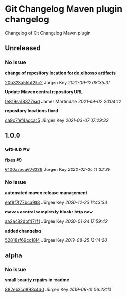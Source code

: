 # Git Changelog Maven plugin changelog

Changelog of Git Changelog Maven plugin.

## Unreleased
### No issue

**change of repository location for de.elbosso artifacts**


[20b323a55bf29c2](https://github.com/elbosso/swinginspector/commit/20b323a55bf29c2) Jürgen Key *2021-09-12 08:35:37*

**Update Maven central repository URL**


[fe819ea18377ead](https://github.com/elbosso/swinginspector/commit/fe819ea18377ead) James Martindale *2021-09-02 20:04:12*

**repository locations fixed**


[ca9c7fef4adcac5](https://github.com/elbosso/swinginspector/commit/ca9c7fef4adcac5) Jürgen Key *2021-03-07 07:29:32*


## 1.0.0
### GitHub #9 

**fixes #9**


[6100aabca676239](https://github.com/elbosso/swinginspector/commit/6100aabca676239) Jürgen Key *2020-02-20 11:22:35*


### No issue

**automated maven release management**


[eaf8f7f77bca998](https://github.com/elbosso/swinginspector/commit/eaf8f7f77bca998) Jürgen Key *2020-12-23 11:43:33*

**maven central completely blocks http now**


[aa2a482dbf47af1](https://github.com/elbosso/swinginspector/commit/aa2a482dbf47af1) Jürgen Key *2020-01-24 17:59:42*

**added changelog**


[52818af69cc1814](https://github.com/elbosso/swinginspector/commit/52818af69cc1814) Jürgen Key *2019-08-25 13:14:20*


## alpha
### No issue

**small beauty repairs in readme**


[882eb3cd893c4d0](https://github.com/elbosso/swinginspector/commit/882eb3cd893c4d0) Jürgen Key *2019-06-01 06:28:14*


